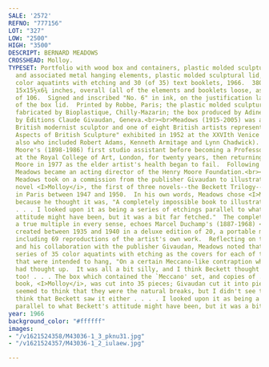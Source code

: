 ```yaml
---
SALE: '2572'
REFNO: "777156"
LOT: "327"
LOW: "2500"
HIGH: "3500"
DESCRIPT: BERNARD MEADOWS
CROSSHEAD: Molloy.
TYPESET: Portfolio with wood box and containers, plastic molded sculptural multiples
  and associated metal hanging elements, plastic molded sculptural lid, 30 (of 35)
  color aquatints with etching and 30 (of 35) text booklets, 1966.  380x395x170 mm;
  15x15½x6¾ inches, overall (all of the elements and booklets loose, as issued).<br><br>Edition
  of 106.  Signed and inscribed "No. 6" in ink, on the justification label, underside
  of the box lid.  Printed by Robbe, Paris; the plastic molded sculptural multiples
  fabricated by Bioplastique, Chilly-Mazarin; the box produced by Adine, Paris.  Published
  by Éditions Claude Givaudan, Geneva.<br><br>Meadows (1915-2005) was a prominent
  British modernist sculptor and one of eight British artists represented in the "New
  Aspects of British Sculpture" exhibited in 1952 at the XXVIth Venice Biennale (which
  also who included Robert Adams, Kenneth Armitage and Lynn Chadwick).  He was Henry
  Moore's (1898-1986) first studio assistant before becoming a Professor of Sculpture
  at the Royal College of Art, London, for twenty years, then returning to assist
  Moore in 1977 as the elder artist's health began to fail.  Following Moore's death,
  Meadows became an acting director of the Henry Moore Foundation.<br><br>In the mid-1960s
  Meadows took on a commission from the publisher Givaudan to illustrate Samuel Beckett's
  novel <I>Molloy</i>, the first of three novels--the Beckett Trilogy--initially written
  in Paris between 1947 and 1950.  In his own words, Meadows chose <I>Molloy</i>,
  because he thought it was, "A completely impossible book to illustrate . . . I tried
  . . . I looked upon it as being a series of etchings parallel to what Beckett's
  attitude might have been, but it was a bit far fetched."  The complete boxed portfolio,
  a true multiple in every sense, echoes Marcel Duchamp's (1887-1968) <I>Boîte-en-valise</i>,
  created between 1935 and 1940 in a deluxe edition of 20, a portable miniature monograph
  including 69 reproductions of the artist's own work.  Reflecting on the project,
  and his collaboration with the publisher Givaudan, Meadows noted that he made a
  series of 35 color aquatints with etching as the covers for each of the booklets
  that were intended to hang, "On a certain Meccano-like contraption which Givaudan
  had thought up.  It was all a bit silly, and I think Beckett thought it was silly
  too! . . . The box which contained the `Meccano' set, and copies of . . . the whole
  book, <I>Molloy</i>, was cut into 35 pieces; Givaudan cut it into pieces, so he
  seemed to think that they were the natural breaks, but I didn't see that and I don't
  think that Beckett saw it either . . . . I looked upon it as being a series of etchings
  parallel to what Beckett's attitude might have been, but it was a bit far fetched."
year: 1966
background_color: "#ffffff"
images:
- "/v1621524358/M43036-1_3_pknu31.jpg"
- "/v1621524357/M43036-1_2_iulaew.jpg"

---
```


